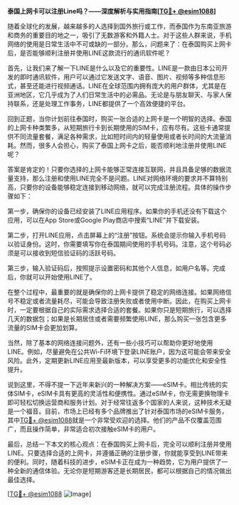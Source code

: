 **泰国上网卡可以注册Line吗？——深度解析与实用指南[[TG💪+ @esim1088](https://t.me/s/esim1088)]**

随着全球化的发展，越来越多的人选择到国外旅行或工作，而泰国作为东南亚旅游和商务的重要目的地之一，吸引了无数游客和外籍人士。对于这些人群来说，手机网络的使用是日常生活中不可或缺的一部分。那么，问题来了：在泰国购买上网卡后，是否能够顺利注册并使用LINE这款流行的通讯软件呢？

首先，让我们来了解一下LINE是什么以及它的重要性。LINE是一款由日本公司开发的即时通讯软件，用户可以通过它发送文字、语音、图片、视频等多种信息形式，甚至还能进行视频通话。LINE在全球范围内拥有庞大的用户群体，尤其是在亚洲地区，它几乎成为了人们日常生活中的必需品。无论是与朋友聊天、与家人保持联系，还是处理工作事务，LINE都提供了一个高效便捷的平台。

回到正题，当你计划前往泰国时，购买一张合适的上网卡是一个明智的选择。泰国的上网卡种类繁多，从短期旅行卡到长期使用的SIM卡，应有尽有。这些卡通常提供不同流量套餐，满足各种需求，比如短时间内的轻量使用或者长时间的大流量消耗。然而，很多人会担心，购买了泰国上网卡之后，能否顺利地注册并使用LINE呢？

答案是肯定的！只要你选择的上网卡能够正常连接互联网，并且具备足够的数据流量支持，那么注册和使用LINE完全不是问题。LINE对网络环境的要求并不算特别高，只要你的设备能够稳定连接到移动网络，就可以完成注册流程。具体的操作步骤如下：

第一步，确保你的设备已经安装了LINE应用程序。如果你的手机还没有下载这个应用，可以在App Store或Google Play商店中搜索“LINE”并下载安装。

第二步，打开LINE应用，点击屏幕上的“注册”按钮。系统会提示你输入手机号码以验证身份。这时，你需要填写你在泰国期间使用的手机号码。注意，这个号码必须是可以接收到短信验证码的活跃号码。

第三步，输入验证码后，按照提示设置密码和其他个人信息，如用户名等。完成后，你就可以开始使用LINE了。

在整个过程中，最重要的就是确保你的上网卡提供了稳定的网络连接。如果网络信号不稳定或者流量耗尽，可能会导致注册失败或者使用中断。因此，在购买上网卡时，一定要根据自己的实际需求选择合适的套餐。如果你只是短期旅行，可以选择几天的数据包；如果是长期居住或者需要频繁使用LINE，那么购买一张包含更多流量的SIM卡会更加划算。

当然，除了基本的网络连接问题外，还有一些小技巧可以帮助你更好地使用LINE。例如，尽量避免在公共Wi-Fi环境下登录LINE账户，因为这可能会带来安全风险。此外，定期更新LINE应用至最新版本，可以享受更多的功能优化和安全性提升。

说到这里，不得不提一下近年来新兴的一种解决方案——eSIM卡。相比传统的实体SIM卡，eSIM卡具有更高的灵活性和便携性。通过eSIM卡，你无需更换物理卡即可轻松切换运营商和服务计划。对于经常往返多个国家的人来说，这种技术无疑是一个福音。目前，市场上已经有多个品牌推出了针对泰国市场的eSIM卡服务，其中[TG💪+ @esim1088](https://t.me/s/esim1088)就是一个非常受欢迎的选择。他们的产品不仅覆盖范围广，而且操作简单，非常适合初次接触eSIM卡的用户。

最后，总结一下本文的核心观点：在泰国购买上网卡后，完全可以顺利注册并使用LINE。只要选择合适的上网卡，并遵循正确的注册步骤，你就能享受到LINE带来的便利。同时，随着科技的进步，eSIM卡正在成为一种趋势，它为用户提供了一种全新的通信体验。无论你是短期游客还是长期居民，都可以根据自己的情况做出最佳选择。

[[TG💪+ @esim1088](https://t.me/s/esim1088) ![Image](https://i.postimg.cc/4NQfJmqS/Snipaste-2025-05-13-00-14-12.png)]